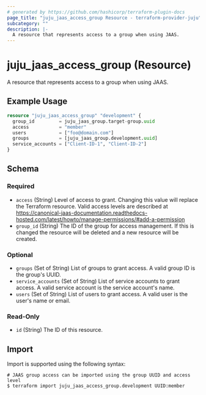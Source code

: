 ```yaml
---
# generated by https://github.com/hashicorp/terraform-plugin-docs
page_title: "juju_jaas_access_group Resource - terraform-provider-juju"
subcategory: ""
description: |-
  A resource that represents access to a group when using JAAS.
---
```


# juju_jaas_access_group (Resource)

A resource that represents access to a group when using JAAS.

## Example Usage

```terraform
resource "juju_jaas_access_group" "development" {
  group_id         = juju_jaas_group.target-group.uuid
  access           = "member"
  users            = ["foo@domain.com"]
  groups           = [juju_jaas_group.development.uuid]
  service_accounts = ["Client-ID-1", "Client-ID-2"]
}
```

<!-- schema generated by tfplugindocs -->
## Schema

### Required

- `access` (String) Level of access to grant. Changing this value will replace the Terraform resource. Valid access levels are described at https://canonical-jaas-documentation.readthedocs-hosted.com/latest/howto/manage-permissions/#add-a-permission
- `group_id` (String) The ID of the group for access management. If this is changed the resource will be deleted and a new resource will be created.

### Optional

- `groups` (Set of String) List of groups to grant access. A valid group ID is the group's UUID.
- `service_accounts` (Set of String) List of service accounts to grant access. A valid service account is the service account's name.
- `users` (Set of String) List of users to grant access. A valid user is the user's name or email.

### Read-Only

- `id` (String) The ID of this resource.

## Import

Import is supported using the following syntax:

```shell
# JAAS group access can be imported using the group UUID and access level
$ terraform import juju_jaas_access_group.development UUID:member
```
